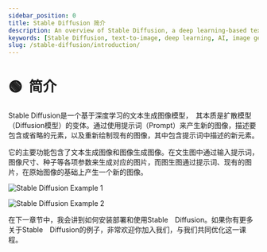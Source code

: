 ```yaml
---
sidebar_position: 0
title: Stable Diffusion 简介
description: An overview of Stable Diffusion, a deep learning-based text-to-image generation model, including its main functions and features.
keywords: [Stable Diffusion, text-to-image, deep learning, AI, image generation, diffusion model]
slug: /stable-diffusion/introduction/
---
```


# 🟢  简介

Stable Diffusion是一个基于深度学习的文本生成图像模型，　其本质是扩散模型（Diffusion模型）的变体。通过使用提示词（Prompt）来产生新的图像，描述要包含或省略的元素，以及重新绘制现有的图像，其中包含提示词中描述的新元素。

它的主要功能包含了文本生成图像和图像生成图像。在文生图中通过输入提示词，图像尺寸、种子等各项参数来生成对应的图片，而图生图通过提示词、现有的图片，在原始图像的基础上产生一个新的图像。

![Stable Diffusion Example 1](https://cdn.jsdelivr.net/gh/donttal/imgbed/img/d8a952961dcecddb2fcc6a2284af7b7a.png)

![Stable Diffusion Example 2](https://cdn.jsdelivr.net/gh/donttal/imgbed/img/169279c2e73ffbbb171e7643647fa62c.png)

在下一章节中，我会讲到如何安装部署和使用Stable　Diffusion。如果你有更多关于Stable　Diffusion的例子，非常欢迎你加入我们，与我们共同优化这一课程。